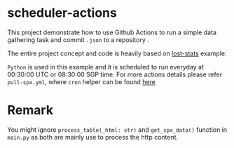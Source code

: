 # scheduler-actions
This project demonstrate how to use Github Actions to run a simple data gathering task and commit <code>.json</code> to a repository .

The entire project concept and code is heavily based on [lost-stats](https://lost-stats.github.io/Other/task_scheduling_with_github_actions.html) example.

<code>Python</code> is used in this example and it is scheduled to run everyday at 00:30:00 UTC or 08:30:00 SGP time. 
For more actions details please refer <code>pull-spx.yml</code>, where <code>cron</code> helper can be found [here](https://cron.help/)

# Remark
You might ignore <code>process_table(_html: str)</code> and <code>get_spx_data()</code> function in <code>main.py</code> as both are mainly use to process the http content. 
